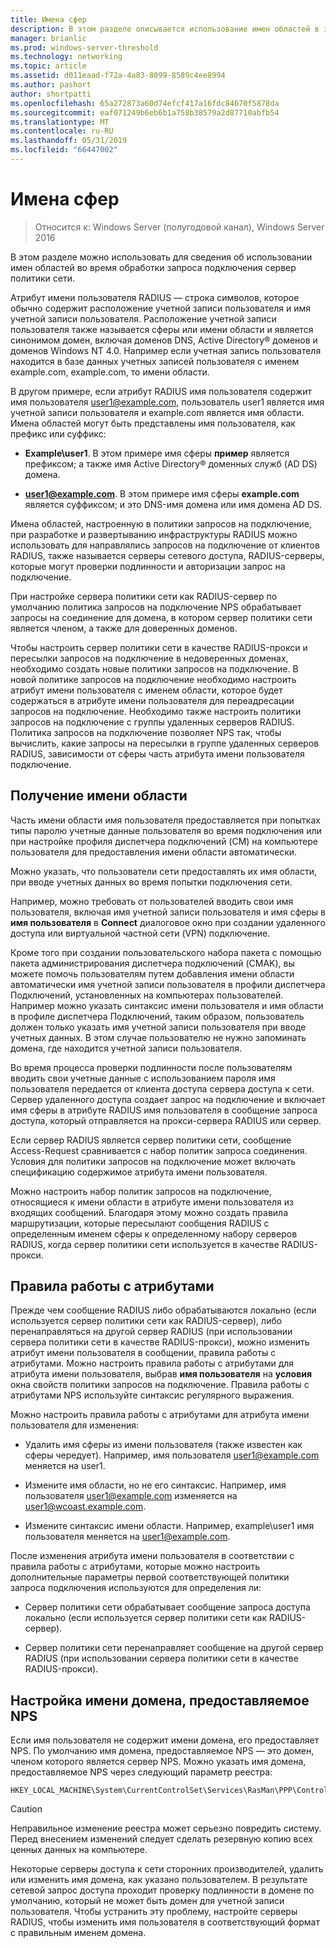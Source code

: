 ```yaml
---
title: Имена сфер
description: В этом разделе описывается использование имен областей в запрос на подключение сервер политики сети в Windows Server 2016.
manager: brianlic
ms.prod: windows-server-threshold
ms.technology: networking
ms.topic: article
ms.assetid: d011eaad-f72a-4a83-8099-8589c4ee8994
ms.author: pashort
author: shortpatti
ms.openlocfilehash: 65a272873a60d74efcf417a16fdc84670f5878da
ms.sourcegitcommit: eaf071249b6eb6b1a758b38579a2d87710abfb54
ms.translationtype: MT
ms.contentlocale: ru-RU
ms.lasthandoff: 05/31/2019
ms.locfileid: "66447002"
---
```

# <a name="realm-names"></a>Имена сфер

>Относится к: Windows Server (полугодовой канал), Windows Server 2016


В этом разделе можно использовать для сведения об использовании имен областей во время обработки запроса подключения сервер политики сети.

Атрибут имени пользователя RADIUS — строка символов, которое обычно содержит расположение учетной записи пользователя и имя учетной записи пользователя. Расположение учетной записи пользователя также называется сферы или имени области и является синонимом домен, включая доменов DNS, Active Directory® доменов и доменов Windows NT 4.0. Например если учетная запись пользователя находится в базе данных учетных записей пользователя с именем example.com, example.com, то имени области.

В другом примере, если атрибут RADIUS имя пользователя содержит имя пользователя user1@example.com, пользователь user1 является имя учетной записи пользователя и example.com является имя области. Имена областей могут быть представлены имя пользователя, как префикс или суффикс:

- **Example\user1**. В этом примере имя сферы **пример** является префиксом; а также имя Active Directory&reg; доменных служб \(AD DS\) домена.

- <strong>user1@example.com</strong>. В этом примере имя сферы **example.com** является суффиксом; и это DNS-имя домена или имя домена AD DS.

Имена областей, настроенную в политики запросов на подключение, при разработке и развертыванию инфраструктуры RADIUS можно использовать для направлялись запросов на подключение от клиентов RADIUS, также называется серверы сетевого доступа, RADIUS-серверы, которые могут проверки подлинности и авторизации запрос на подключение.

При настройке сервера политики сети как RADIUS-сервер по умолчанию политика запросов на подключение NPS обрабатывает запросы на соединение для домена, в котором сервер политики сети является членом, а также для доверенных доменов.

Чтобы настроить сервер политики сети в качестве RADIUS-прокси и пересылки запросов на подключение в недоверенных доменах, необходимо создать новые политики запросов на подключение. В новой политике запросов на подключение необходимо настроить атрибут имени пользователя с именем области, которое будет содержаться в атрибуте имени пользователя для переадресации запросов на подключение. Необходимо также настроить политики запросов на подключение с группы удаленных серверов RADIUS. Политика запросов на подключение позволяет NPS так, чтобы вычислить, какие запросы на пересылки в группе удаленных серверов RADIUS, зависимости от сферы часть атрибута имени пользователя подключение.

## <a name="acquiring-the-realm-name"></a>Получение имени области

Часть имени области имя пользователя предоставляется при попытках типы паролю учетные данные пользователя во время подключения или при настройке профиля диспетчера подключений (CM) на компьютере пользователя для предоставления имени области автоматически.

Можно указать, что пользователи сети предоставлять их имя области, при вводе учетных данных во время попытки подключения сети.

Например, можно требовать от пользователей вводить свои имя пользователя, включая имя учетной записи пользователя и имя сферы в **имя пользователя** в **Connect** диалоговое окно при создании удаленного доступа или виртуальной частной сети (VPN) подключение.

Кроме того при создании пользовательского набора пакета с помощью пакета администрирования диспетчера подключений (CMAK), вы можете помочь пользователям путем добавления имени области автоматически имя учетной записи пользователя в профили диспетчера Подключений, установленных на компьютерах пользователей. Например можно указать синтаксис имени пользователя и имя области в профиле диспетчера Подключений, таким образом, пользователь должен только указать имя учетной записи пользователя при вводе учетных данных. В этом случае пользователю не нужно запоминать домена, где находится учетной записи пользователя.

Во время процесса проверки подлинности после пользователям вводить свои учетные данные с использованием пароля имя пользователя передается от клиента доступа сервера доступа к сети. Сервер удаленного доступа создает запрос на подключение и включает имя сферы в атрибуте RADIUS имя пользователя в сообщение запроса доступа, который отправляется на прокси-сервера RADIUS или сервер.

Если сервер RADIUS является сервер политики сети, сообщение Access-Request сравнивается с набор политик запроса соединения. Условия для политики запросов на подключение может включать спецификацию содержимое атрибута имени пользователя.

Можно настроить набор политик запросов на подключение, относящиеся к имени области в атрибуте имени пользователя из входящих сообщений. Благодаря этому можно создать правила маршрутизации, которые пересылают сообщения RADIUS с определенным именем сферы к определенному набору серверов RADIUS, когда сервер политики сети используется в качестве RADIUS-прокси.

## <a name="attribute-manipulation-rules"></a>Правила работы с атрибутами

Прежде чем сообщение RADIUS либо обрабатываются локально (если используется сервер политики сети как RADIUS-сервер), либо перенаправляться на другой сервер RADIUS (при использовании сервера политики сети в качестве RADIUS-прокси), можно изменить атрибут имени пользователя в сообщении, правила работы с атрибутами. Можно настроить правила работы с атрибутами для атрибута имени пользователя, выбрав **имя пользователя** на **условия** окна свойств политики запросов на подключение. Правила работы с атрибутами NPS используйте синтаксис регулярного выражения.

Можно настроить правила работы с атрибутами для атрибута имени пользователя для изменения:

- Удалить имя сферы из имени пользователя \(также известен как сферы чередует\). Например, имя пользователя user1@example.com меняется на user1.

- Измените имя области, но не его синтаксис. Например, имя пользователя user1@example.com изменяется на user1@wcoast.example.com.

- Измените синтаксис имени области. Например, example\user1 имя пользователя меняется на user1@example.com.

После изменения атрибута имени пользователя в соответствии с правила работы с атрибутами, которые можно настроить дополнительные параметры первой соответствующей политики запроса подключения используются для определения ли:

- Сервер политики сети обрабатывает сообщение запроса доступа локально (если используется сервер политики сети как RADIUS-сервер).

- Сервер политики сети перенаправляет сообщение на другой сервер RADIUS (при использовании сервера политики сети в качестве RADIUS-прокси).

## <a name="configuring-the-nps-supplied-domain-name"></a>Настройка имени домена, предоставляемое NPS

Если имя пользователя не содержит имени домена, его предоставляет NPS. По умолчанию имя домена, предоставляемое NPS — это домен, членом которого является сервер NPS. Можно указать имя домена, предоставляемое NPS через следующий параметр реестра:

    
    HKEY_LOCAL_MACHINE\System\CurrentControlSet\Services\RasMan\PPP\ControlProtocols\BuiltIn\DefaultDomain
    

>[!CAUTION]
>Неправильное изменение реестра может серьезно повредить систему. Перед внесением изменений следует сделать резервную копию всех ценных данных на компьютере.

Некоторые серверы доступа к сети сторонних производителей, удалить или изменить имя домена, как указано пользователем. В результате сетевой запрос доступа проходит проверку подлинности в домене по умолчанию, который не может быть домен для учетной записи пользователя. Чтобы устранить эту проблему, настройте серверы RADIUS, чтобы изменить имя пользователя в соответствующий формат с правильным именем домена.

